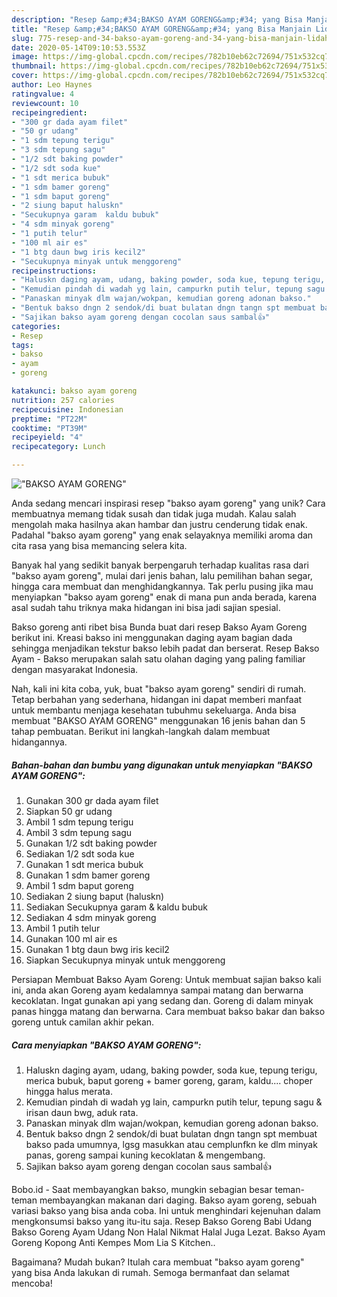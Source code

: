 ```yaml
---
description: "Resep &amp;#34;BAKSO AYAM GORENG&amp;#34; yang Bisa Manjain Lidah"
title: "Resep &amp;#34;BAKSO AYAM GORENG&amp;#34; yang Bisa Manjain Lidah"
slug: 775-resep-and-34-bakso-ayam-goreng-and-34-yang-bisa-manjain-lidah
date: 2020-05-14T09:10:53.553Z
image: https://img-global.cpcdn.com/recipes/782b10eb62c72694/751x532cq70/bakso-ayam-goreng-foto-resep-utama.jpg
thumbnail: https://img-global.cpcdn.com/recipes/782b10eb62c72694/751x532cq70/bakso-ayam-goreng-foto-resep-utama.jpg
cover: https://img-global.cpcdn.com/recipes/782b10eb62c72694/751x532cq70/bakso-ayam-goreng-foto-resep-utama.jpg
author: Leo Haynes
ratingvalue: 4
reviewcount: 10
recipeingredient:
- "300 gr dada ayam filet"
- "50 gr udang"
- "1 sdm tepung terigu"
- "3 sdm tepung sagu"
- "1/2 sdt baking powder"
- "1/2 sdt soda kue"
- "1 sdt merica bubuk"
- "1 sdm bamer goreng"
- "1 sdm baput goreng"
- "2 siung baput haluskn"
- "Secukupnya garam  kaldu bubuk"
- "4 sdm minyak goreng"
- "1 putih telur"
- "100 ml air es"
- "1 btg daun bwg iris kecil2"
- "Secukupnya minyak untuk menggoreng"
recipeinstructions:
- "Haluskn daging ayam, udang, baking powder, soda kue, tepung terigu, merica bubuk, baput goreng + bamer goreng, garam, kaldu.... choper hingga halus merata."
- "Kemudian pindah di wadah yg lain, campurkn putih telur, tepung sagu &amp; irisan daun bwg, aduk rata."
- "Panaskan minyak dlm wajan/wokpan, kemudian goreng adonan bakso."
- "Bentuk bakso dngn 2 sendok/di buat bulatan dngn tangn spt membuat bakso pada umumnya, lgsg masukkan atau cemplunfkn ke dlm minyak panas, goreng sampai kuning kecoklatan &amp; mengembang."
- "Sajikan bakso ayam goreng dengan cocolan saus sambal👍"
categories:
- Resep
tags:
- bakso
- ayam
- goreng

katakunci: bakso ayam goreng 
nutrition: 257 calories
recipecuisine: Indonesian
preptime: "PT22M"
cooktime: "PT39M"
recipeyield: "4"
recipecategory: Lunch

---
```



![&#34;BAKSO AYAM GORENG&#34;](https://img-global.cpcdn.com/recipes/782b10eb62c72694/751x532cq70/bakso-ayam-goreng-foto-resep-utama.jpg)

Anda sedang mencari inspirasi resep &#34;bakso ayam goreng&#34; yang unik? Cara membuatnya memang tidak susah dan tidak juga mudah. Kalau salah mengolah maka hasilnya akan hambar dan justru cenderung tidak enak. Padahal &#34;bakso ayam goreng&#34; yang enak selayaknya memiliki aroma dan cita rasa yang bisa memancing selera kita.

Banyak hal yang sedikit banyak berpengaruh terhadap kualitas rasa dari &#34;bakso ayam goreng&#34;, mulai dari jenis bahan, lalu pemilihan bahan segar, hingga cara membuat dan menghidangkannya. Tak perlu pusing jika mau menyiapkan &#34;bakso ayam goreng&#34; enak di mana pun anda berada, karena asal sudah tahu triknya maka hidangan ini bisa jadi sajian spesial.

Bakso goreng anti ribet bisa Bunda buat dari resep Bakso Ayam Goreng berikut ini. Kreasi bakso ini menggunakan daging ayam bagian dada sehingga menjadikan tekstur bakso lebih padat dan berserat. Resep Bakso Ayam - Bakso merupakan salah satu olahan daging yang paling familiar dengan masyarakat Indonesia.


Nah, kali ini kita coba, yuk, buat &#34;bakso ayam goreng&#34; sendiri di rumah. Tetap berbahan yang sederhana, hidangan ini dapat memberi manfaat untuk membantu menjaga kesehatan tubuhmu sekeluarga. Anda bisa membuat &#34;BAKSO AYAM GORENG&#34; menggunakan 16 jenis bahan dan 5 tahap pembuatan. Berikut ini langkah-langkah dalam membuat hidangannya.

<!--inarticleads1-->

##### Bahan-bahan dan bumbu yang digunakan untuk menyiapkan &#34;BAKSO AYAM GORENG&#34;:

1. Gunakan 300 gr dada ayam filet
1. Siapkan 50 gr udang
1. Ambil 1 sdm tepung terigu
1. Ambil 3 sdm tepung sagu
1. Gunakan 1/2 sdt baking powder
1. Sediakan 1/2 sdt soda kue
1. Gunakan 1 sdt merica bubuk
1. Gunakan 1 sdm bamer goreng
1. Ambil 1 sdm baput goreng
1. Sediakan 2 siung baput (haluskn)
1. Sediakan Secukupnya garam &amp; kaldu bubuk
1. Sediakan 4 sdm minyak goreng
1. Ambil 1 putih telur
1. Gunakan 100 ml air es
1. Gunakan 1 btg daun bwg iris kecil2
1. Siapkan Secukupnya minyak untuk menggoreng


Persiapan Membuat Bakso Ayam Goreng: Untuk membuat sajian bakso kali ini, anda akan Goreng ayam kedalamnya sampai matang dan berwarna kecoklatan. Ingat gunakan api yang sedang dan. Goreng di dalam minyak panas hingga matang dan berwarna. Cara membuat bakso bakar dan bakso goreng untuk camilan akhir pekan. 

<!--inarticleads2-->

##### Cara menyiapkan &#34;BAKSO AYAM GORENG&#34;:

1. Haluskn daging ayam, udang, baking powder, soda kue, tepung terigu, merica bubuk, baput goreng + bamer goreng, garam, kaldu.... choper hingga halus merata.
1. Kemudian pindah di wadah yg lain, campurkn putih telur, tepung sagu &amp; irisan daun bwg, aduk rata.
1. Panaskan minyak dlm wajan/wokpan, kemudian goreng adonan bakso.
1. Bentuk bakso dngn 2 sendok/di buat bulatan dngn tangn spt membuat bakso pada umumnya, lgsg masukkan atau cemplunfkn ke dlm minyak panas, goreng sampai kuning kecoklatan &amp; mengembang.
1. Sajikan bakso ayam goreng dengan cocolan saus sambal👍


Bobo.id - Saat membayangkan bakso, mungkin sebagian besar teman-teman membayangkan makanan dari daging. Bakso ayam goreng, sebuah variasi bakso yang bisa anda coba. Ini untuk menghindari kejenuhan dalam mengkonsumsi bakso yang itu-itu saja. Resep Bakso Goreng Babi Udang Bakso Goreng Ayam Udang Non Halal Nikmat Halal Juga Lezat. Bakso Ayam Goreng Kopong Anti Kempes Mom Lia S Kitchen.. 

Bagaimana? Mudah bukan? Itulah cara membuat &#34;bakso ayam goreng&#34; yang bisa Anda lakukan di rumah. Semoga bermanfaat dan selamat mencoba!
